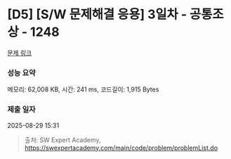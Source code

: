 # [D5] [S/W 문제해결 응용] 3일차 - 공통조상 - 1248 

[문제 링크](https://swexpertacademy.com/main/code/problem/problemDetail.do?contestProbId=AV15PTkqAPYCFAYD) 

### 성능 요약

메모리: 62,008 KB, 시간: 241 ms, 코드길이: 1,915 Bytes

### 제출 일자

2025-08-29 15:31



> 출처: SW Expert Academy, https://swexpertacademy.com/main/code/problem/problemList.do